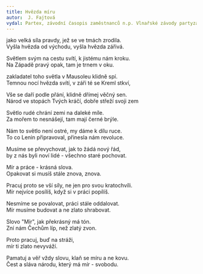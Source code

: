 ```yaml
---
title: Hvězda míru
autor:  J. Fajtová
vydal: Partex, závodní časopis zaměstnanců n.p. Vlnařské závody partyzána Emra, Nová Včelnice, 1955
---
```


jako velká síla pravdy, jež se ve tmách zrodila.  
Vyšla hvězda od východu, vyšla hvězda zářivá.

Světlem svým na cestu svítí, k jistému nám kroku.   
Na Západě pravý opak, tam je trnem v oku.

zakladatel toho světla v Mausoleu klidně spí.    
Temnou nocí hvězda svítí, v záři té se Kreml stkví,

Vše se daří podle přání, klidně dřímej věčný sen.   
Národ ve stopách Tvých kráčí, dobře střeží svoji zem

Světlo rudé chrání zemi na daleké míle.   
Za mořem to nesnášejí, tam mají černé brýle.

Nám to světlo není ostré, my dáme k dílu ruce.   
To co Lenin připravoval, přinesla nám revoluce.

Musíme se převychovat, jak to žádá nový řád,   
by z nás byli noví lidé - všechno staré pochovat.

Mír a práce - krásná slova.    
Opakovat si musíš stále znova, znova.

Pracuj proto se vší síly, ne jen pro svou kratochvíli.     
Mír nejvíce posílíš, když si v práci popílíš.

Nesmíme se povalovat, práci stále oddalovat.   
Mír musíme budovat a ne zlato shrabovat.

Slovo "Mír", jak překrásný má tón.   
Zní nám Čechům líp, než zlatý zvon.

Proto pracuj, buď na stráži,    
mír ti zlato nevyváží.

Pamatuj a věř vždy slovu, klaň se míru a ne kovu.    
Čest a sláva národu, který má mír - svobodu.